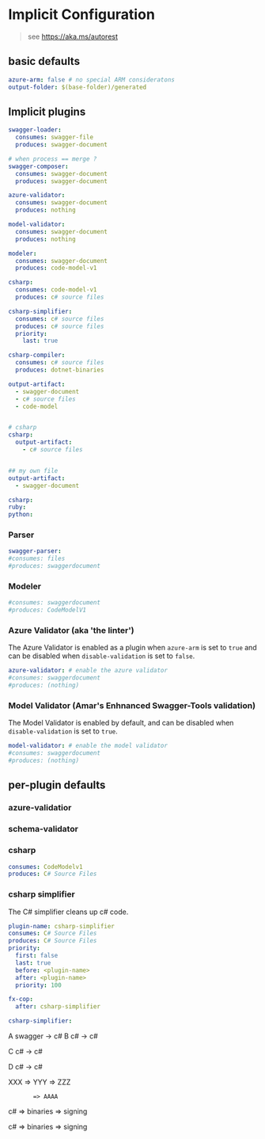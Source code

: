 # Implicit Configuration

> see https://aka.ms/autorest

## basic defaults

```yaml
azure-arm: false # no special ARM consideratons
output-folder: $(base-folder)/generated
```

## Implicit plugins

```yaml
swagger-loader:
  consumes: swagger-file
  produces: swagger-document

# when process == merge ?
swagger-composer:
  consumes: swagger-document
  produces: swagger-document

azure-validator:
  consumes: swagger-document
  produces: nothing

model-validator:
  consumes: swagger-document
  produces: nothing

modeler:
  consumes: swagger-document
  produces: code-model-v1

csharp:
  consumes: code-model-v1
  produces: c# source files

csharp-simplifier:
  consumes: c# source files
  produces: c# source files
  priority:
    last: true

csharp-compiler:
  consumes: c# source files
  produces: dotnet-binaries

output-artifact:
  - swagger-document
  - c# source files
  - code-model


# csharp
csharp:
  output-artifact:
    - c# source files


## my own file
output-artifact:
  - swagger-document

csharp:
ruby:
python:


```

### Parser

```yaml
swagger-parser:
#consumes: files
#produces: swaggerdocument
```

### Modeler

```yaml
#consumes: swaggerdocument
#produces: CodeModelV1
```

### Azure Validator (aka 'the linter')

The Azure Validator is enabled as a plugin when `azure-arm` is set to `true` and can be disabled when `disable-validation` is set to `false`.

```yaml
azure-validator: # enable the azure validator
#consumes: swaggerdocument
#produces: (nothing)
```

### Model Validator (Amar's Enhnanced Swagger-Tools validation)

The Model Validator is enabled by default, and can be disabled when `disable-validation` is set to `true`.

```yaml
model-validator: # enable the model validator
#consumes: swaggerdocument
#produces: (nothing)
```

## per-plugin defaults

### azure-validatior

### schema-validator

### csharp

```yaml
consumes: CodeModelv1
produces: C# Source Files
```

### csharp simplifier

The C# simplifier cleans up c# code.

```yaml (maybe should end up in package.json)
plugin-name: csharp-simplifier
consumes: C# Source Files
produces: C# Source Files
priority:
  first: false
  last: true
  before: <plugin-name>
  after: <plugin-name>
  priority: 100
```

```yaml
fx-cop:
  after: csharp-simplifier

csharp-simplifier:
```

A swagger -> c#
B c# -> c#

C c# -> c#

D c# -> c#

XXX => YYY => ZZZ

           => AAAA

c# => binaries => signing

c# => binaries => signing
